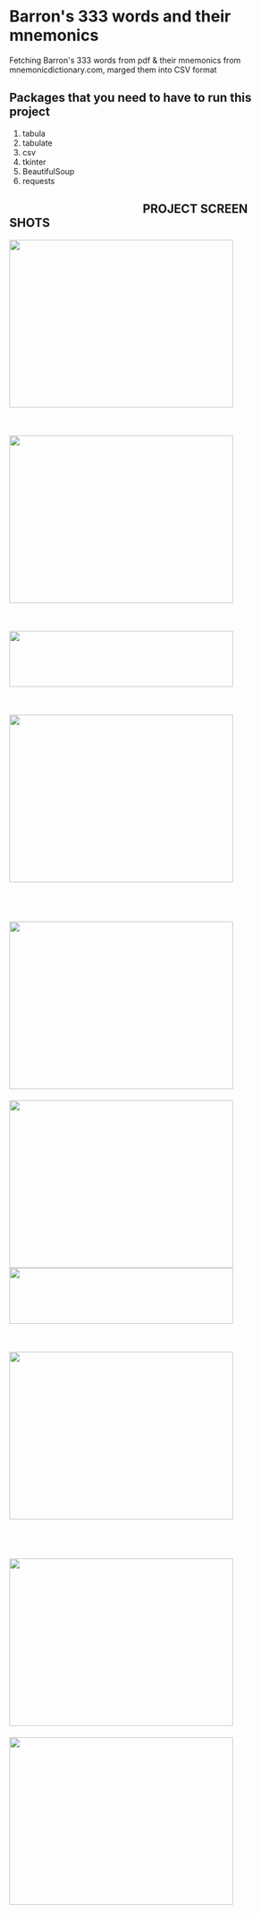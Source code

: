 # Barron's 333 words and their mnemonics
Fetching Barron's 333 words from pdf &amp; their mnemonics from mnemonicdictionary.com, marged them into CSV format

## Packages that you need to have to run this project
   1. tabula
   2. tabulate
   3. csv
   4. tkinter
   5. BeautifulSoup
   6. requests

## &nbsp; &nbsp; &nbsp; &nbsp; &nbsp; &nbsp; &nbsp; &nbsp; &nbsp; &nbsp; &nbsp; &nbsp; &nbsp; &nbsp; &nbsp; &nbsp; &nbsp; &nbsp; &nbsp; &nbsp; &nbsp; &nbsp; &nbsp; &nbsp; PROJECT SCREEN SHOTS
<p>
<a href="url"><img src="https://user-images.githubusercontent.com/38793982/67941745-88648780-fc00-11e9-914f-c8d7708a8d19.PNG" align="left" height="300" width="400" style="border:10px"></a> <a href="url"><img src="https://user-images.githubusercontent.com/38793982/67941949-e42f1080-fc00-11e9-8dec-faaded79d84e.PNG" align="left" height="300" width="400" vspace="50"></a><br/><br/>
 </p>
 
<p>
<a href="url"><img src="https://user-images.githubusercontent.com/38793982/67943634-a16f3780-fc04-11e9-9966-9e76b59e6ae7.PNG" align="left" height="100" width="400" style="border:10px"></a> <a href="url"><img src="https://user-images.githubusercontent.com/38793982/67943634-a16f3780-fc04-11e9-9966-9e76b59e6ae7.PNG" align="left" height="300" width="400" vspace="50"></a><br/><br/>
 </p>
 
<p>
<a href="url"><img src="https://user-images.githubusercontent.com/38793982/67941975-f90ba400-fc00-11e9-8018-bd8b48b2350b.PNG" align="left" height="300" width="400" vspace="20"></a> <a href="url"><img src="https://user-images.githubusercontent.com/38793982/67942013-0c1e7400-fc01-11e9-9e5e-c3c9f5f6fb38.PNG" align="left" height="300" width="400" ></a><br/><br/>
 </p>
 
 <p>
<a href="url"><img src="https://user-images.githubusercontent.com/38793982/67943634-a16f3780-fc04-11e9-9966-9e76b59e6ae7.PNG" align="left" height="100" width="400" style="border:10px"></a> <a href="url"><img src="https://user-images.githubusercontent.com/38793982/67943634-a16f3780-fc04-11e9-9966-9e76b59e6ae7.PNG" align="left" height="300" width="400" vspace="50"></a><br/><br/>
 </p>
 
 <p>
<a href="url"><img src="https://user-images.githubusercontent.com/38793982/67942101-49830180-fc01-11e9-9c07-0ffbb0b2c23a.PNG" align="left" height="300" width="400" vspace="20" ></a> <a href="url"><img src="https://user-images.githubusercontent.com/38793982/67942125-569ff080-fc01-11e9-8d4d-6068b14fdadd.PNG" align="left" height="300" width="400" ></a><br/><br/>
 </p>
